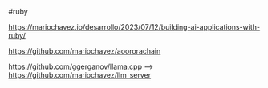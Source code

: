 #ruby 

https://mariochavez.io/desarrollo/2023/07/12/building-ai-applications-with-ruby/

https://github.com/mariochavez/aoororachain



https://github.com/ggerganov/llama.cpp --> https://github.com/mariochavez/llm_server


